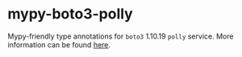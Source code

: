 # mypy-boto3-polly

Mypy-friendly type annotations for `boto3` 1.10.19 `polly` service.
More information can be found [here](https://github.com/vemel/mypy_boto3).